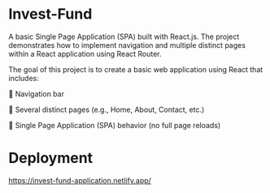 # Invest-Fund

A basic Single Page Application (SPA) built with React.js.
The project demonstrates how to implement navigation and multiple distinct pages within a React application using React Router.

The goal of this project is to create a basic web application using React that includes:

🔗 Navigation bar

📄 Several distinct pages (e.g., Home, About, Contact, etc.)

🚀 Single Page Application (SPA) behavior (no full page reloads)

# Deployment

https://invest-fund-application.netlify.app/
